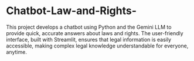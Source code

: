 # Chatbot-Law-and-Rights-
This project develops a chatbot using Python and the Gemini LLM to provide quick, accurate answers about laws and rights. The user-friendly interface, built with Streamlit, ensures that legal information is easily accessible, making complex legal knowledge understandable for everyone, anytime.
